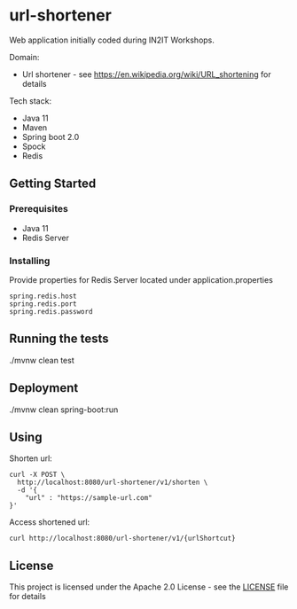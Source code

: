 # url-shortener

Web application initially coded during IN2IT Workshops.

Domain: 
* Url shortener - see https://en.wikipedia.org/wiki/URL_shortening for details

Tech stack:
* Java 11
* Maven
* Spring boot 2.0
* Spock
* Redis

## Getting Started

### Prerequisites

* Java 11
* Redis Server

### Installing

Provide properties for Redis Server located under application.properties

```
spring.redis.host
spring.redis.port
spring.redis.password
```

## Running the tests

./mvnw clean test

## Deployment

./mvnw clean spring-boot:run

## Using


Shorten url:
````
curl -X POST \
  http://localhost:8080/url-shortener/v1/shorten \
  -d '{
	"url" : "https://sample-url.com"
}'
````

Access shortened url:
```
curl http://localhost:8080/url-shortener/v1/{urlShortcut}
```

## License

This project is licensed under the Apache 2.0 License - see the [LICENSE](LICENSE) file for details

